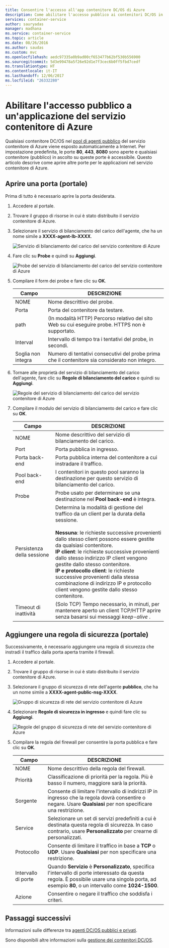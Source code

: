```yaml
---
title: Consentire l'accesso all'app contenitore DC/OS di Azure
description: Come abilitare l'accesso pubblico ai contenitori DC/OS in un servizio contenitore di Azure.
services: container-service
author: sauryadas
manager: madhana
ms.service: container-service
ms.topic: article
ms.date: 08/26/2016
ms.author: saudas
ms.custom: mvc
ms.openlocfilehash: aedc97335a0b9ad00cf653477b62bf530b556900
ms.sourcegitcommit: 5d3e99478a5f26e92d1e7f3cec6b0ff5fbd7cedf
ms.translationtype: HT
ms.contentlocale: it-IT
ms.lasthandoff: 12/06/2017
ms.locfileid: "26332280"
---
```

# <a name="enable-public-access-to-an-azure-container-service-application"></a>Abilitare l'accesso pubblico a un'applicazione del servizio contenitore di Azure

Qualsiasi contenitore DC/OS nel [pool di agenti pubblico](container-service-mesos-marathon-ui.md#deploy-a-docker-formatted-container) del servizio contenitore di Azure viene esposto automaticamente a Internet. Per impostazione predefinita, le porte **80**, **443**, **8080** sono aperte e qualsiasi contenitore (pubblico) in ascolto su queste porte è accessibile. Questo articolo descrive come aprire altre porte per le applicazioni nel servizio contenitore di Azure.

## <a name="open-a-port-portal"></a>Aprire una porta (portale)
Prima di tutto è necessario aprire la porta desiderata.

1. Accedere al portale.
2. Trovare il gruppo di risorse in cui è stato distribuito il servizio contenitore di Azure.
3. Selezionare il servizio di bilanciamento del carico dell'agente, che ha un nome simile a **XXXX-agent-lb-XXXX**.
   
    ![Servizio di bilanciamento del carico del servizio contenitore di Azure](./media/container-service-enable-public-access/agent-load-balancer.png)
4. Fare clic su **Probe** e quindi su **Aggiungi**.
   
    ![Probe del servizio di bilanciamento del carico del servizio contenitore di Azure](./media/container-service-enable-public-access/add-probe.png)
5. Compilare il form dei probe e fare clic su **OK**.
   
   | Campo | DESCRIZIONE |
   | --- | --- |
   | NOME |Nome descrittivo del probe. |
   | Porta |Porta del contenitore da testare. |
   | path |(In modalità HTTP) Percorso relativo del sito Web su cui eseguire probe. HTTPS non è supportato. |
   | Interval |Intervallo di tempo tra i tentativi del probe, in secondi. |
   | Soglia non integra |Numero di tentativi consecutivi del probe prima che il contenitore sia considerato non integro. |
6. Tornare alle proprietà del servizio di bilanciamento del carico dell'agente, fare clic su **Regole di bilanciamento del carico** e quindi su **Aggiungi**.
   
    ![Regole del servizio di bilanciamento del carico del servizio contenitore di Azure](./media/container-service-enable-public-access/add-balancer-rule.png)
7. Compilare il modulo del servizio di bilanciamento del carico e fare clic su **OK**.
   
   | Campo | DESCRIZIONE |
   | --- | --- |
   | NOME |Nome descrittivo del servizio di bilanciamento del carico. |
   | Port |Porta pubblica in ingresso. |
   | Porta back-end |Porta pubblica interna del contenitore a cui instradare il traffico. |
   | Pool back-end |I contenitori in questo pool saranno la destinazione per questo servizio di bilanciamento del carico. |
   | Probe |Probe usato per determinare se una destinazione nel **Pool back-end** è integra. |
   | Persistenza della sessione |Determina la modalità di gestione del traffico da un client per la durata della sessione.<br><br>**Nessuna**: le richieste successive provenienti dallo stesso client possono essere gestite da qualsiasi contenitore.<br>**IP client**: le richieste successive provenienti dallo stesso indirizzo IP client vengono gestite dallo stesso contenitore.<br>**IP e protocollo client**: le richieste successive provenienti dalla stessa combinazione di indirizzo IP e protocollo client vengono gestite dallo stesso contenitore. |
   | Timeout di inattività |(Solo TCP) Tempo necessario, in minuti, per mantenere aperto un client TCP/HTTP aprire senza basarsi sui messaggi *keep-alive* . |

## <a name="add-a-security-rule-portal"></a>Aggiungere una regola di sicurezza (portale)
Successivamente, è necessario aggiungere una regola di sicurezza che instradi il traffico dalla porta aperta tramite il firewall.

1. Accedere al portale.
2. Trovare il gruppo di risorse in cui è stato distribuito il servizio contenitore di Azure.
3. Selezionare il gruppo di sicurezza di rete dell'agente **pubblico**, che ha un nome simile a **XXXX-agent-public-nsg-XXXX**.
   
    ![Gruppo di sicurezza di rete del servizio contenitore di Azure](./media/container-service-enable-public-access/agent-nsg.png)
4. Selezionare **Regole di sicurezza in ingresso** e quindi fare clic su **Aggiungi**.
   
    ![Regole del gruppo di sicurezza di rete del servizio contenitore di Azure](./media/container-service-enable-public-access/add-firewall-rule.png)
5. Compilare la regola del firewall per consentire la porta pubblica e fare clic su **OK**.
   
   | Campo | DESCRIZIONE |
   | --- | --- |
   | NOME |Nome descrittivo della regola del firewall. |
   | Priorità |Classificazione di priorità per la regola. Più è basso il numero, maggiore sarà la priorità. |
   | Sorgente |Consente di limitare l'intervallo di indirizzi IP in ingresso che la regola dovrà consentire o negare. Usare **Qualsiasi** per non specificare una restrizione. |
   | Service |Selezionare un set di servizi predefiniti a cui è destinata questa regola di sicurezza. In caso contrario, usare **Personalizzato** per crearne di personalizzati. |
   | Protocollo |Consente di limitare il traffico in base a **TCP** o **UDP**. Usare **Qualsiasi** per non specificare una restrizione. |
   | Intervallo di porte |Quando **Servizio** è **Personalizzato**, specifica l'intervallo di porte interessato da questa regola. È possibile usare una singola porta, ad esempio **80**, o un intervallo come **1024-1500**. |
   | Azione |Consentire o negare il traffico che soddisfa i criteri. |

## <a name="next-steps"></a>Passaggi successivi
Informazioni sulle differenze tra [agenti DC/OS pubblici e privati](container-service-dcos-agents.md).

Sono disponibili altre informazioni sulla [gestione dei contenitori DC/OS](container-service-mesos-marathon-ui.md).

